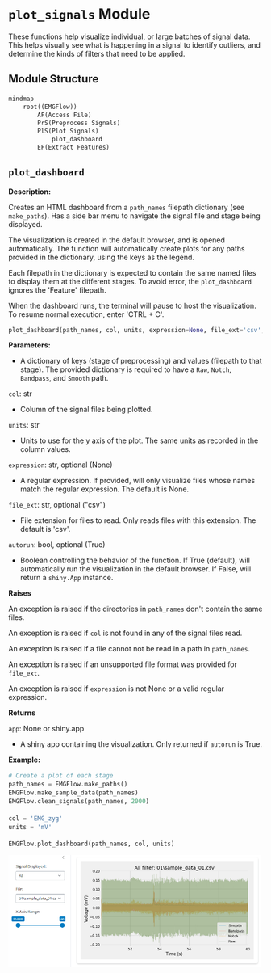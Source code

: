 # `plot_signals` Module

These functions help visualize individual, or large batches of signal data. This helps visually see what is happening in a signal to identify outliers, and determine the kinds of filters that need to be applied.

## Module Structure

```mermaid
mindmap
    root((EMGFlow))
        AF(Access File)
        PrS(Preprocess Signals)
        PlS(Plot Signals)
            plot_dashboard
        EF(Extract Features)
```

## `plot_dashboard`

**Description:**

Creates an HTML dashboard from a `path_names` filepath dictionary (see `make_paths`). Has a side bar menu to navigate the signal file and stage being displayed.

The visualization is created in the default browser, and is opened automatically. The function will automatically create plots for any paths provided in the dictionary, using the keys as the legend.

Each filepath in the dictionary is expected to contain the same named files to display them at the different stages. To avoid error, the `plot_dashboard` ignores the 'Feature' filepath.

When the dashboard runs, the terminal will pause to host the visualization. To resume normal execution, enter 'CTRL + C'.

```python
plot_dashboard(path_names, col, units, expression=None, file_ext='csv', autorun=True)
```

**Parameters:**

- A dictionary of keys (stage of preprocessing) and values (filepath to that stage). The provided dictionary is required to have a `Raw`, `Notch`, `Bandpass`, and `Smooth` path.

`col`: str
- Column of the signal files being plotted.

`units`: str
- Units to use for the y axis of the plot. The same units as recorded in the column values.

`expression`: str, optional (None)
- A regular expression. If provided, will only visualize files whose names match the regular expression. The default is None.

`file_ext`: str, optional ("csv")
- File extension for files to read. Only reads files with this extension. The default is 'csv'.

`autorun`: bool, optional (True)
- Boolean controlling the behavior of the function. If True (default), will automatically run the visualization in the default browser. If False, will return a `shiny.App` instance.

**Raises**

An exception is raised if the directories in `path_names` don't contain the same files.

An exception is raised if `col` is not found in any of the signal files read.

An exception is raised if a file cannot not be read in a path in `path_names`.

An exception is raised if an unsupported file format was provided for `file_ext`.

An exception is raised if `expression` is not None or a valid regular expression.

**Returns**

`app`: None or shiny.app
- A shiny app containing the visualization. Only returned if `autorun` is True.

**Example:**

```python
# Create a plot of each stage
path_names = EMGFlow.make_paths()
EMGFlow.make_sample_data(path_names)
EMGFlow.clean_signals(path_names, 2000)

col = 'EMG_zyg'
units = 'mV'

EMGFlow.plot_dashboard(path_names, col, units)
```

<img src="./images/GenPlotDashEx.png" width="500">